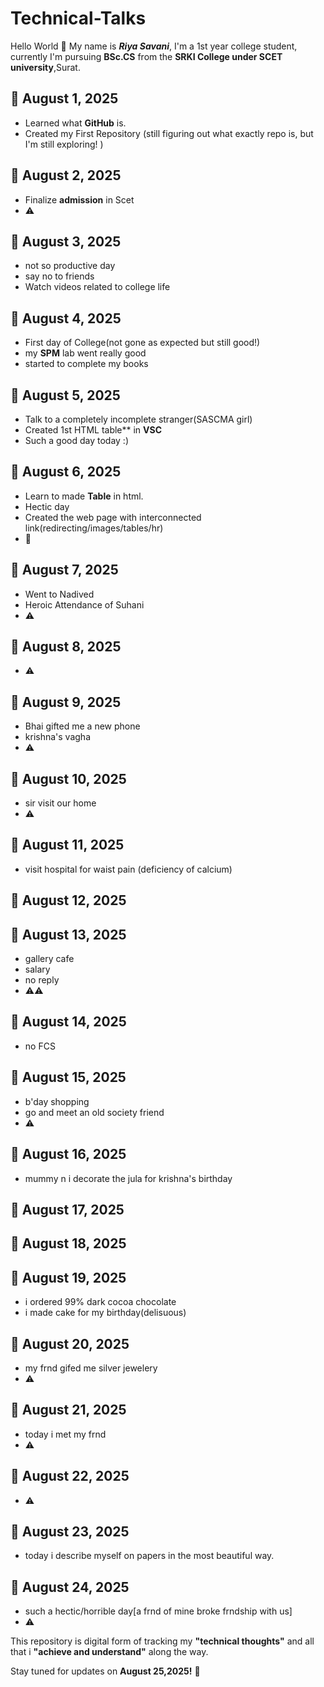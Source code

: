 # Technical-Talks  

Hello World 👋 
My name is ***Riya Savani***,
I'm a 1st year college student,
  currently I'm pursuing **BSc.CS** from the **SRKI College under SCET university**,Surat.


## 📅 August 1, 2025
- Learned what **GitHub** is.
- Created my First Repository (still figuring out what exactly repo is, but I'm still exploring! )

## 📅 August 2, 2025
- Finalize **admission** in Scet
- ⚠️

## 📅 August 3, 2025
- not so productive day
- say no to friends
- Watch videos related to college life

## 📅 August 4, 2025
- First day of College(not gone as expected but still good!)
- my **SPM** lab went really good
- started to complete my books

## 📅 August 5, 2025
- Talk to a completely incomplete stranger(SASCMA girl)
- Created 1st HTML table** in **VSC**
- Such a good day today :)

## 📅 August 6, 2025
- Learn to made **Table** in html.
- Hectic day
- Created the web page with interconnected link(redirecting/images/tables/hr)
- 🌳

## 📅 August 7, 2025
- Went to Nadived
- Heroic Attendance of Suhani
- ⚠️

## 📅 August 8, 2025 
- ⚠️

## 📅 August 9, 2025
- Bhai gifted me a new phone
- krishna's vagha
- ⚠️

## 📅 August 10, 2025
- sir visit our home
- ⚠️

## 📅 August 11, 2025
- visit hospital for waist pain 
(deficiency of calcium)

## 📅 August 12, 2025

## 📅 August 13, 2025
- gallery cafe
- salary
- no reply
- ⚠️⚠️

## 📅 August 14, 2025
- no FCS

## 📅 August 15, 2025
- b'day shopping
- go and meet an old society friend
- ⚠️

## 📅 August 16, 2025
- mummy n i decorate the jula for krishna's birthday

## 📅 August 17, 2025

## 📅 August 18, 2025

## 📅 August 19, 2025
- i ordered 99% dark cocoa chocolate
- i made cake for my birthday(delisuous)

## 📅 August 20, 2025
- my frnd gifed me silver jewelery
- ⚠️

## 📅 August 21, 2025
- today i met my frnd
- ⚠️

## 📅 August 22, 2025
- ⚠️

## 📅 August 23, 2025
- today i describe myself on papers in the most beautiful way.

## 📅 August 24, 2025
- such a hectic/horrible day[a frnd of mine broke frndship with us]
- ⚠️

This repository is digital form of tracking my **"technical thoughts"**  and all that i **"achieve and understand"** along the way.

Stay tuned for updates on **August 25,2025!** 🤍

